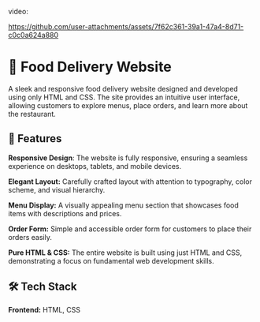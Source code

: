 
video:





https://github.com/user-attachments/assets/7f62c361-39a1-47a4-8d71-c0c0a624a880





# 🍔 Food Delivery Website



A sleek and responsive food delivery website designed and developed using only HTML and CSS. The site provides an intuitive user interface, allowing customers to explore menus, place orders, and learn more about the restaurant.





## 🚀 Features



**Responsive Design**: The website is fully responsive, ensuring a seamless experience on desktops, tablets, and mobile devices.



**Elegant Layout:** Carefully crafted layout with attention to typography, color scheme, and visual hierarchy.



**Menu Display:** A visually appealing menu section that showcases food items with descriptions and prices.



**Order Form:** Simple and accessible order form for customers to place their orders easily.




**Pure HTML & CSS:** The entire website is built using just HTML and CSS, demonstrating a focus on fundamental web development skills.





## 🛠️ Tech Stack



**Frontend:** HTML, CSS



